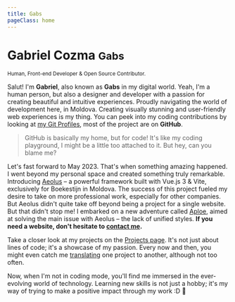 ```yaml
---
title: Gabs
pageClass: home
---
```


# Gabriel Cozma <small>Gabs</small>

<small>Human, Front-end Developer & Open Source Contributor.</small>

Salut! I'm **Gabriel**, also known as **Gabs** in my digital world. Yeah, I'm a human person, but also a designer and developer with a passion for creating beautiful and intuitive experiences. Proudly navigating the world of development here, in Moldova. Creating visually stunning and user-friendly web experiences is my thing. You can peek into my coding contributions by looking at [my Git Profiles](/findme#contributions), most of the project are on **GitHub**.

> GitHub is basically my home, but for code! It's like my coding playground, I might be a little too attached to it. But hey, can you blame me?

Let's fast forward to May 2023. That's when something amazing happened. I went beyond my personal space and created something truly remarkable. Introducing [Aeolus](https://gabs.eu.org/aeolus) – a powerful framework built with Vue.js 3 & Vite, exclusively for Boekestijn in Moldova. The success of this project fueled my desire to take on more professional work, especially for other companies. But Aeolus didn't quite take off beyond being a project for a single website. But that didn't stop me! I embarked on a new adventure called [Aploe](https://aploe.gxbs.me), aimed at solving the main issue with Aeolus – the lack of unified styles. **If you need a website, don't hesitate to [contact me](/findme).**

Take a closer look at my projects on the [Projects page](/projects). It's not just about lines of code; it's a showcase of my passion. Every now and then, you might even catch me [translating](/projects) one project to another, although not too often.

Now, when I'm not in coding mode, you'll find me immersed in the ever-evolving world of technology. Learning new skills is not just a hobby; it's my way of trying to make a positive impact through my work \:D :rocket:

<div id="statuscafe"><div id="statuscafe-username"></div><div id="statuscafe-content"></div></div>

<script setup>
import { onMounted } from 'vue';

onMounted(() => {
    const script = document.createElement('script');
    script.src = 'https://status.cafe/current-status.js?name=gabs';
    script.defer = true;
    document.body.appendChild(script);
});
</script>
